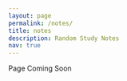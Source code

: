 ```yaml
---
layout: page
permalink: /notes/
title: notes
description: Random Study Notes
nav: true
---
```

<!-- Use the publication page as an example -->
Page Coming Soon